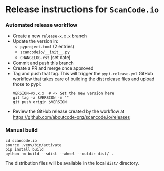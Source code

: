 # Release instructions for `ScanCode.io`

### Automated release workflow

- Create a new `release-x.x.x` branch
- Update the version in:
  - `pyproject.toml` (2 entries)
  - `scancodeio/__init__.py`
  - `CHANGELOG.rst` (set date)
- Commit and push this branch
- Create a PR and merge once approved
- Tag and push that tag. This will trigger the `pypi-release.yml` GitHub workflow that 
  takes care of building the dist release files and upload those to pypi:
  ```
  VERSION=vx.x.x  # <- Set the new version here
  git tag -a $VERSION -m ""
  git push origin $VERSION
  ```
- Review the GitHub release created by the workflow at 
  https://github.com/aboutcode-org/scancode.io/releases

### Manual build

```
cd scancode.io
source .venv/bin/activate
pip install build
python -m build --sdist --wheel --outdir dist/ .
```

The distribution files will be available in the local `dist/` directory.
